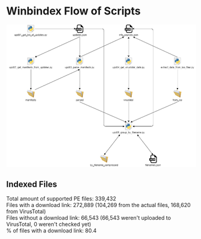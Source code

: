 # Winbindex Flow of Scripts

![winbindex-scripts-flow.png](winbindex-scripts-flow.png)

## Indexed Files

<!--FileStats-->
Total amount of supported PE files: 339,432  
Files with a download link: 272,889 (104,269 from the actual files, 168,620 from VirusTotal)  
Files without a download link: 66,543 (66,543 weren't uploaded to VirusTotal, 0 weren't checked yet)  
% of files with a download link: 80.4  
<!--/FileStats-->
